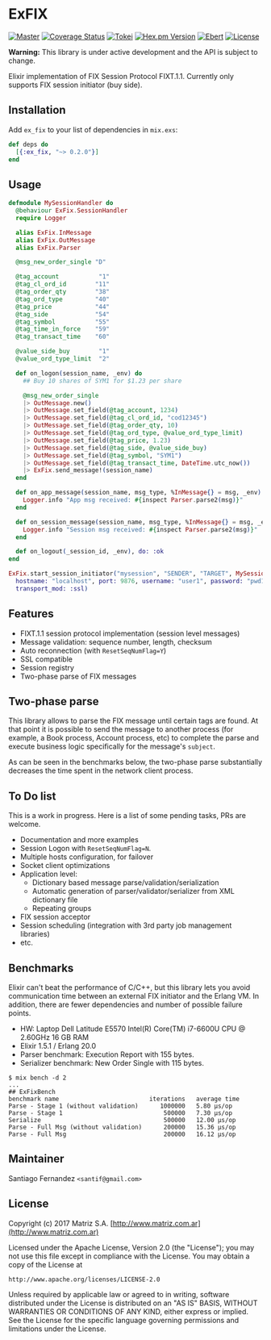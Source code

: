 # ExFIX

[![Master](https://travis-ci.org/santif/ex_fix.svg?branch=master)](https://travis-ci.org/santif/ex_fix)
[![Coverage Status](https://coveralls.io/repos/github/santif/ex_fix/badge.svg?branch=master)](https://coveralls.io/github/santif/ex_fix?branch=master)
[![Tokei](https://tokei.rs/b1/github/santif/ex_fix?category=code)](https://tokei.rs/b1/github/santif/ex_fix?category=code)
[![Hex.pm Version](http://img.shields.io/hexpm/v/ex_fix.svg?style=flat)](https://hex.pm/packages/ex_fix)
[![Ebert](https://ebertapp.io/github/santif/ex_fix.svg)](https://ebertapp.io/github/santif/ex_fix)
[![License](https://img.shields.io/badge/License-Apache%202.0-blue.svg)](https://opensource.org/licenses/Apache-2.0)

**Warning:** This library is under active development and the API is subject to change.

Elixir implementation of FIX Session Protocol FIXT.1.1.
Currently only supports FIX session initiator (buy side).

## Installation

Add `ex_fix` to your list of dependencies in `mix.exs`:

```elixir
def deps do
  [{:ex_fix, "~> 0.2.0"}]
end
```

## Usage

```elixir
defmodule MySessionHandler do
  @behaviour ExFix.SessionHandler
  require Logger

  alias ExFix.InMessage
  alias ExFix.OutMessage
  alias ExFix.Parser

  @msg_new_order_single "D"

  @tag_account           "1"
  @tag_cl_ord_id        "11"
  @tag_order_qty        "38"
  @tag_ord_type         "40"
  @tag_price            "44"
  @tag_side             "54"
  @tag_symbol           "55"
  @tag_time_in_force    "59"
  @tag_transact_time    "60"

  @value_side_buy        "1"
  @value_ord_type_limit  "2"

  def on_logon(session_name, _env) do
    ## Buy 10 shares of SYM1 for $1.23 per share

    @msg_new_order_single
    |> OutMessage.new()
    |> OutMessage.set_field(@tag_account, 1234)
    |> OutMessage.set_field(@tag_cl_ord_id, "cod12345")
    |> OutMessage.set_field(@tag_order_qty, 10)
    |> OutMessage.set_field(@tag_ord_type, @value_ord_type_limit)
    |> OutMessage.set_field(@tag_price, 1.23)
    |> OutMessage.set_field(@tag_side, @value_side_buy)
    |> OutMessage.set_field(@tag_symbol, "SYM1")
    |> OutMessage.set_field(@tag_transact_time, DateTime.utc_now())
    |> ExFix.send_message!(session_name)
  end

  def on_app_message(session_name, msg_type, %InMessage{} = msg, _env) do
    Logger.info "App msg received: #{inspect Parser.parse2(msg)}"
  end

  def on_session_message(session_name, msg_type, %InMessage{} = msg, _env) do
    Logger.info "Session msg received: #{inspect Parser.parse2(msg)}"
  end

  def on_logout(_session_id, _env), do: :ok
end

ExFix.start_session_initiator("mysession", "SENDER", "TARGET", MySessionHandler,
  hostname: "localhost", port: 9876, username: "user1", password: "pwd1",
  transport_mod: :ssl)
```

## Features

- FIXT.1.1 session protocol implementation (session level messages)
- Message validation: sequence number, length, checksum
- Auto reconnection (with `ResetSeqNumFlag=Y`)
- SSL compatible
- Session registry
- Two-phase parse of FIX messages


## Two-phase parse

This library allows to parse the FIX message until certain tags are found. At that
point it is possible to send the message to another process (for example, a Book process,
Account process, etc) to complete the parse and execute business logic specifically for
the message's `subject`.

As can be seen in the benchmarks below, the two-phase parse substantially decreases
the time spent in the network client process.

## To Do list

This is a work in progress. Here is a list of some pending tasks, PRs are welcome.

- Documentation and more examples
- Session Logon with `ResetSeqNumFlag=N`.
- Multiple hosts configuration, for failover
- Socket client optimizations
- Application level:
  - Dictionary based message parse/validation/serialization
  - Automatic generation of parser/validator/serializer from XML dictionary file
  - Repeating groups
- FIX session acceptor
- Session scheduling (integration with 3rd party job management libraries)
- etc.

## Benchmarks

Elixir can't beat the performance of C/C++, but this library lets you avoid
communication time between an external FIX initiator and the Erlang VM.
In addition, there are fewer dependencies and number of possible failure points.

- HW: Laptop Dell Latitude E5570 Intel(R) Core(TM) i7-6600U CPU @ 2.60GHz 16 GB RAM
- Elixir 1.5.1 / Erlang 20.0
- Parser benchmark: Execution Report with 155 bytes.
- Serializer benchmark: New Order Single with 115 bytes.

```
$ mix bench -d 2
...
## ExFixBench
benchmark name                         iterations   average time
Parse - Stage 1 (without validation)      1000000   5.80 µs/op
Parse - Stage 1                            500000   7.30 µs/op
Serialize                                  500000   12.00 µs/op
Parse - Full Msg (without validation)      200000   15.36 µs/op
Parse - Full Msg                           200000   16.12 µs/op
```

## Maintainer

Santiago Fernandez `<santif@gmail.com>`

## License

Copyright (c) 2017 Matriz S.A.
[http://www.matriz.com.ar](http://www.matriz.com.ar)

Licensed under the Apache License, Version 2.0 (the "License");
you may not use this file except in compliance with the License.
You may obtain a copy of the License at

    http://www.apache.org/licenses/LICENSE-2.0

Unless required by applicable law or agreed to in writing, software
distributed under the License is distributed on an "AS IS" BASIS,
WITHOUT WARRANTIES OR CONDITIONS OF ANY KIND, either express or implied.
See the License for the specific language governing permissions and
limitations under the License.
